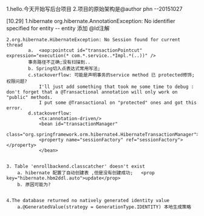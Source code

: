 1.hello.今天开始写后台项目
2.项目的原始架构是@author phn
--20151027


[10.29]
    1.hibernate  org.hibernate.AnnotationException: No identifier specified for entity
            -- entity 添加 @Id注解

    2.org.hibernate.HibernateException: No Session found for current thread
            a.  <aop:pointcut id="transactionPointcut" expression="execution(* com.*.service..*Impl.*(..))" />
            事务路径不正确;没有扫描到..
            b. Spring切入点表达式常用写法;
            c.stackoverflow: 可能是声明事务的service method 已 protected修饰; 权限问题?
                I'll just add something that took me some time to debug : don't forget that a @Transactional annotation will only work on "public" methods.
                I put some @Transactional on "protected" ones and got this error.
            d.stackoverflow:
                <tx:annotation-driven/>
                <bean id="transactionManager"
                 class="org.springframework.orm.hibernate4.HibernateTransactionManager">
                <property name="sessionFactory" ref="sessionFactory"></property>
                </bean>


    3. Table 'enrollbackend.classcatcher' doesn't exist
        a. hibernate 配置了自动创建表 ,但是没有创建成功;   <prop key="hibernate.hbm2ddl.auto">update</prop>
        b. 原因可能为?


    4.The database returned no natively generated identity value
        a.@GeneratedValue(strategy = GenerationType.IDENTITY) 本地生成策略
    


